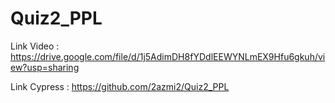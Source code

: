 # Quiz2_PPL
Link Video : https://drive.google.com/file/d/1j5AdimDH8fYDdlEEWYNLmEX9Hfu6gkuh/view?usp=sharing

Link Cypress : https://github.com/2azmi2/Quiz2_PPL
